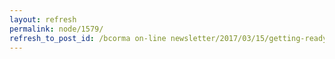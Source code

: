 ```yaml
---
layout: refresh
permalink: node/1579/
refresh_to_post_id: /bcorma on-line newsletter/2017/03/15/getting-ready-for-riding-season
---
```

